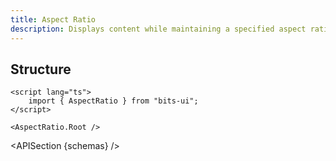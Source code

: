 ```yaml
---
title: Aspect Ratio
description: Displays content while maintaining a specified aspect ratio, ensuring consistent visual proportions.
---
```


<script>
	import { APISection, ComponentPreview, AspectRatioDemo } from '@/components/index.js'
	export let schemas;
</script>

<ComponentPreview name="aspect-ratio-demo" comp="AspectRatio">

<AspectRatioDemo slot="preview" />

</ComponentPreview>

## Structure

```svelte
<script lang="ts">
	import { AspectRatio } from "bits-ui";
</script>

<AspectRatio.Root />
```

<APISection {schemas} />
